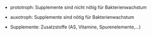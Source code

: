 - prototroph: Supplemente sind nicht nötig für Bakterienwachstum
- auxotroph: Supplemente sind nötig für Bakterienwachstum

- Supplemente: Zusatzstoffe (AS, Vitamine, Spurenelemente,...)
